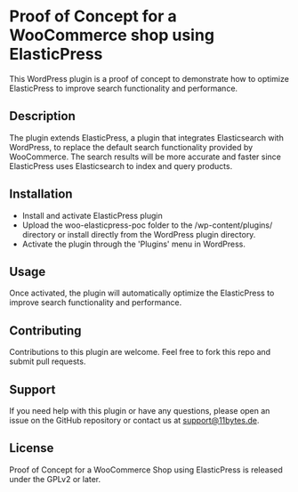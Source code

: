 # Proof of Concept for a WooCommerce shop using ElasticPress
This WordPress plugin is a proof of concept to demonstrate how to optimize ElasticPress to improve search functionality and performance.

## Description
The plugin extends ElasticPress, a plugin that integrates Elasticsearch with WordPress, to replace the default search functionality provided by WooCommerce. The search results will be more accurate and faster since ElasticPress uses Elasticsearch to index and query products.

## Installation
- Install and activate ElasticPress plugin
- Upload the woo-elasticpress-poc folder to the /wp-content/plugins/ directory or install directly from the WordPress plugin directory.
- Activate the plugin through the 'Plugins' menu in WordPress.

## Usage
Once activated, the plugin will automatically optimize the ElasticPress to improve search functionality and performance.

## Contributing
Contributions to this plugin are welcome. Feel free to fork this repo and submit pull requests.

## Support
If you need help with this plugin or have any questions, please open an issue on the GitHub repository or contact us at support@11bytes.de.

## License
Proof of Concept for a WooCommerce Shop using ElasticPress is released under the GPLv2 or later.
